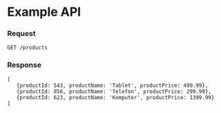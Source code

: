 # Example API

### Request
```
GET /products
```

### Response
```
[
   {productId: 543, productName: 'Tablet', productPrice: 499.99},
   {productId: 856, productName: 'Telefon', productPrice: 299.99},
   {productId: 623, productName: 'Komputer', productPrice: 1399.99}
]
```
